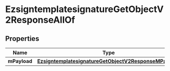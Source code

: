

# EzsigntemplatesignatureGetObjectV2ResponseAllOf

## Properties

Name | Type | Description | Notes
------------ | ------------- | ------------- | -------------
**mPayload** | [**EzsigntemplatesignatureGetObjectV2ResponseMPayload**](EzsigntemplatesignatureGetObjectV2ResponseMPayload.md) |  | 





